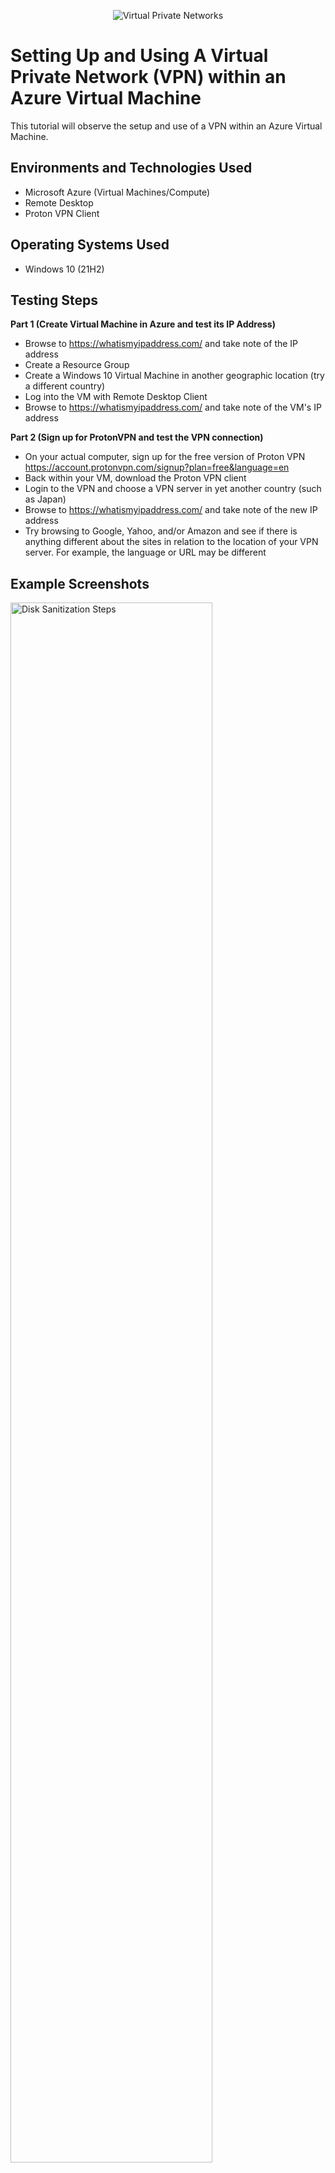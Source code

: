 <p align="center">
<img src="https://upload.wikimedia.org/wikipedia/commons/thumb/0/00/Virtual_Private_Network_overview.svg/330px-Virtual_Private_Network_overview.svg.png" alt="Virtual Private Networks"/>
</p>

<h1>Setting Up and Using A Virtual Private Network (VPN) within an Azure Virtual Machine</h1>
This tutorial will observe the setup and use of a VPN within an Azure Virtual Machine. <br />

<h2>Environments and Technologies Used</h2>

- Microsoft Azure (Virtual Machines/Compute)
- Remote Desktop
- Proton VPN Client

<h2>Operating Systems Used </h2>

- Windows 10 (21H2)

<h2>Testing Steps</h2>

**Part 1 (Create Virtual Machine in Azure and test its IP Address)**
- Browse to https://whatismyipaddress.com/ and take note of the IP address
- Create a Resource Group
- Create a Windows 10 Virtual Machine in another geographic location (try a different country)
- Log into the VM with Remote Desktop Client
- Browse to https://whatismyipaddress.com/ and take note of the VM's IP address

**Part 2 (Sign up for ProtonVPN and test the VPN connection)**
- On your actual computer, sign up for the free version of Proton VPN https://account.protonvpn.com/signup?plan=free&language=en  
- Back within your VM, download the Proton VPN client
- Login to the VPN and choose a VPN server in yet another country (such as Japan)
- Browse to https://whatismyipaddress.com/  and take note of the new IP address
- Try browsing to Google, Yahoo, and/or Amazon and see if there is anything different about the sites in relation to the location of your VPN server. For example, the language or URL may be different


<h2>Example Screenshots</h2>

<p>
<img src="https://i.imgur.com/twwfLh2.png" height="80%" width="80%" alt="Disk Sanitization Steps" />
</P>
<p>
Checking VM's assigned IP address (in the UK) without using a VPN.  
</p>
<br />


<p>
<img src="https://i.imgur.com/gd9SP0i.png" height="80%" width="80%" alt="Disk Sanitization Steps" />
</P>
<p>
Downloaded and installed free VPN client within VM. 
</p>
<br />


<p>
<img src="https://i.imgur.com/GTLEMn7.png" height="80%" width="80%" alt="Disk Sanitization Steps" />
</P>
<p>
Connected to VPN and was assigned a new IP address in Japan.
</p>
<br />
